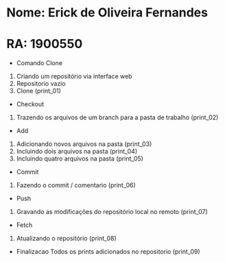 # Nome: Erick de Oliveira Fernandes
# RA: 1900550

- Comando Clone
1. Criando um repositório via interface web
2. Repositorio vazio
3. Clone (print_01)

- Checkout
1. Trazendo os arquivos de um branch para a pasta de trabalho (print_02)

- Add
1. Adicionando novos arquivos na pasta (print_03)
2. Incluindo dois arquivos na pasta (print_04)
3. Incluindo quatro arquivos na pasta (print_05)

- Commit
1. Fazendo o commit / comentario (print_06)

- Push 
1. Gravando as modificações do repositório local no remoto (print_07)

- Fetch

1. Atualizando o repositório (print_08)

- Finalizacao
Todos os prints adicionados no repositorio (print_09)
